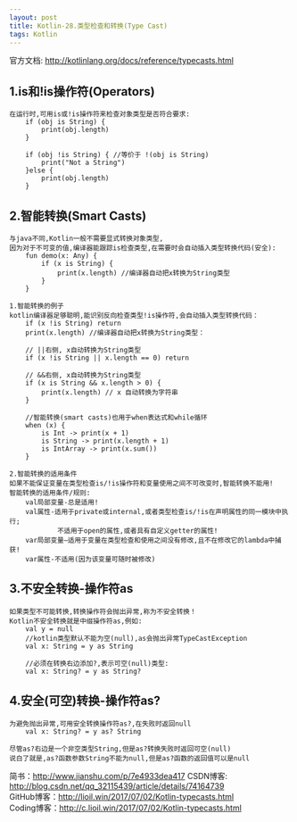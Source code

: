 ```yaml
---
layout: post
title: Kotlin-28.类型检查和转换(Type Cast)
tags: Kotlin
---
```

官方文档: http://kotlinlang.org/docs/reference/typecasts.html

## 1.is和!is操作符(Operators)
    在运行时,可用is或!is操作符来检查对象类型是否符合要求:
        if (obj is String) {
            print(obj.length)
        }

        if (obj !is String) { //等价于 !(obj is String)
            print("Not a String")
        }else {
            print(obj.length)
        }

## 2.智能转换(Smart Casts)
    与java不同,Kotlin一般不需要显式转换对象类型,
    因为对于不可变的值,编译器能跟踪is检查类型,在需要时会自动插入类型转换代码(安全):
        fun demo(x: Any) {
            if (x is String) {
                print(x.length) //编译器自动把x转换为String类型
            }
        }

    1.智能转换的例子
    kotlin编译器足够聪明,能识别反向检查类型!is操作符,会自动插入类型转换代码：
        if (x !is String) return
        print(x.length) //编译器自动把x转换为String类型：
        
        // ||右侧, x自动转换为String类型
        if (x !is String || x.length == 0) return

        // &&右侧, x自动转换为String类型
        if (x is String && x.length > 0) {
            print(x.length) // x 自动转换为字符串
        }

        //智能转换(smart casts)也用于when表达式和while循环
        when (x) {
            is Int -> print(x + 1)
            is String -> print(x.length + 1)
            is IntArray -> print(x.sum())
        }

    2.智能转换的适用条件
    如果不能保证变量在类型检查is/!is操作符和变量使用之间不可改变时,智能转换不能用!
    智能转换的适用条件/规则:
        val局部变量-总是适用!
        val属性-适用于private或internal,或者类型检查is/!is在声明属性的同一模块中执行;
                不适用于open的属性,或者具有自定义getter的属性!
        var局部变量—适用于变量在类型检查和使用之间没有修改,且不在修改它的lambda中捕获!
        var属性-不适用(因为该变量可随时被修改)

## 3.不安全转换-操作符as
    如果类型不可能转换,转换操作符会抛出异常,称为不安全转换！
    Kotlin不安全转换就是中缀操作符as,例如:
        val y = null
        //kotlin类型默认不能为空(null),as会抛出异常TypeCastException
        val x: String = y as String

        //必须在转换右边添加?,表示可空(null)类型:
        val x: String? = y as String?

## 4.安全(可空)转换-操作符as?
    为避免抛出异常,可用安全转换操作符as?,在失败时返回null
        val x: String? = y as? String

    尽管as?右边是一个非空类型String,但是as?转换失败时返回可空(null)
    说白了就是,as?函数参数String不能为null,但是as?函数的返回值可以是null

简书：http://www.jianshu.com/p/7e4933dea417
CSDN博客: http://blog.csdn.net/qq_32115439/article/details/74164739     
GitHub博客：http://lioil.win/2017/07/02/Kotlin-typecasts.html   
Coding博客：http://c.lioil.win/2017/07/02/Kotlin-typecasts.html